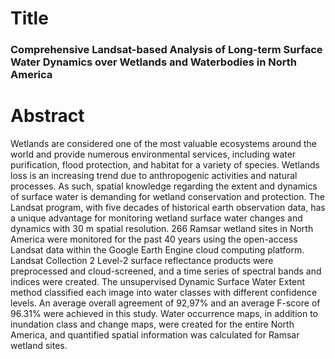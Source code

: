 # Title 
### Comprehensive Landsat-based Analysis of Long-term Surface Water Dynamics over Wetlands and Waterbodies in North America

# Abstract
Wetlands are considered one of the most valuable ecosystems around the world and provide numerous environmental services, including water purification, flood protection, and habitat for a variety of species. Wetlands loss is an increasing trend due to anthropogenic activities and natural processes. As such, spatial knowledge regarding the extent and dynamics of surface water is demanding for wetland conservation and protection. The Landsat program, with five decades of historical earth observation data, has a unique advantage for monitoring wetland surface water changes and dynamics with 30 m spatial resolution. 266 Ramsar wetland sites in North America were monitored for the past 40 years using the open-access Landsat data within the Google Earth Engine cloud computing platform. Landsat Collection 2 Level-2 surface reflectance products were preprocessed and cloud-screened, and a time series of spectral bands and indices were created. The unsupervised Dynamic Surface Water Extent method classified each image into water classes with different confidence levels. An average overall agreement of 92,97% and an average F-score of 96.31% were achieved in this study. Water occurrence maps, in addition to inundation class and change maps, were created for the entire North America, and quantified spatial information was calculated for Ramsar wetland sites.
